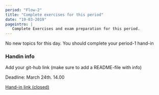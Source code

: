 ```yaml
---
period: "Flow-2"
title: "Complete exercises for this period"
date: "19-03-2019"
pageintro: | 
   Complete Exercises and exam preparation for this period.
---
```

No new topics for this day. You should complete your period-1 hand-in

### Handin info

Add your git-hub link (make sure to add a README-file with info) 

Deadline: March 24th. 14.00

[Hand-in link (closed)](#)
